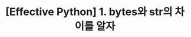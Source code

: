 ---
published: true
layout: single
title: "[Effective Python] 1. bytes와 str의 차이를 알자"
category: effectivepy
tags:
comments: true
sidebar:
  nav: "mainMenu"
---